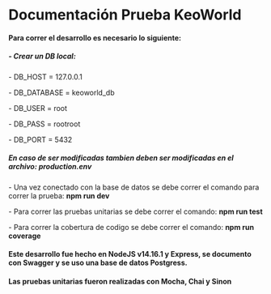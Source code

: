 <h1> Documentación Prueba KeoWorld </h1>

<h4>Para correr el desarrollo es necesario lo siguiente: <h4>
  <h5>- Crear un DB local:</h5>
     <p>- DB_HOST = 127.0.0.1 </p>
     <p>- DB_DATABASE = keoworld_db </p>
     <p>- DB_USER = root </p>
     <p>- DB_PASS = rootroot </p>
     <p>- DB_PORT = 5432 </p>
     
  <h5>En caso de ser modificadas tambien deben ser modificadas en el archivo: <strong>production.env</strong> </h5>
  
   <p>- Una vez conectado con la base de datos se debe correr el comando para correr la prueba: <strong>npm run dev</strong> </p>
   <p>- Para correr las pruebas unitarias se debe correr el comando: <strong>npm run test</strong> </p>
   <p>- Para correr la cobertura de codigo se debe correr el comando: <strong>npm run coverage</strong> </p>
  
  <h4>Este desarrollo fue hecho en NodeJS v14.16.1 y Express, se documento con Swagger y se uso una base de datos Postgress.</h4>
  <h4>Las pruebas unitarias fueron realizadas con Mocha, Chai y Sinon</h4>
